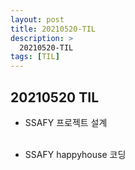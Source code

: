 ```yaml
---
layout: post
title: 20210520-TIL
description: >
  20210520-TIL
tags: [TIL]
---
```


## 20210520 TIL

- SSAFY 프로젝트 설계
  <br><br>

- SSAFY happyhouse 코딩
